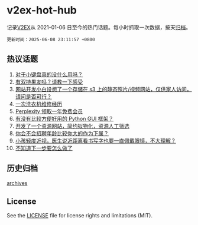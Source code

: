 # v2ex-hot-hub

 记录[V2EX](https://www.v2ex.com/)从 2021-01-06 日至今的热门话题。每小时抓取一次数据，按天[归档](archives)。

`更新时间：2025-06-08 23:11:57 +0800`

## 热议话题

1. [对于小键盘真的没什么用吗？](https://www.v2ex.com/t/1137109)
1. [有双持果友吗？请教一下感受](https://www.v2ex.com/t/1137157)
1. [网站开发小白设想了一个存储在 s3 上的静态照片/视频网站，仅供家人访问，请问是否可行？](https://www.v2ex.com/t/1137115)
1. [一次洗衣机维修经历](https://www.v2ex.com/t/1137147)
1. [Perplexity 领取一年免费会员](https://www.v2ex.com/t/1137230)
1. [有没有比较方便好用的 Python GUI 框架？](https://www.v2ex.com/t/1137123)
1. [开发了一个资源网站，简约拟物化，资源人工筛选](https://www.v2ex.com/t/1137145)
1. [你会不会招聘年龄比较你大的作为下属？](https://www.v2ex.com/t/1137127)
1. [小孩轻度近视，医生说近距离看书写字也要一直佩戴眼镜，不大理解？](https://www.v2ex.com/t/1137212)
1. [不知道下一步要怎么做了](https://www.v2ex.com/t/1137142)

## 历史归档

[archives](archives)

## License

See the [LICENSE](LICENSE) file for license rights and limitations (MIT).
